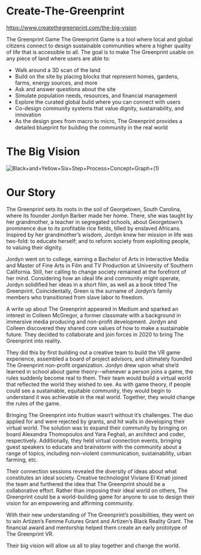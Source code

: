 # Create-The-Greenprint
https://www.createthegreenprint.com/the-big-vision

The Greenprint Game
 The Greenprint Game is a tool where local and global citizens connect to design sustainable communities where a higher quality of life that is accessible to all. The goal is to make The Greenprint usable on any piece of land where users are able to:

- Walk around a 3D scan of the land 
- Build on the site by placing blocks that represent homes, gardens, farms, energy sources, and more
- Ask and answer questions about the site 
- Simulate population needs, resources, and financial management 
- Explore the curated global build where you can connect with users 
- Co-design community systems that value dignity, sustainability, and innovation
- As the design goes from macro to micro, The Greenprint provides a detailed blueprint for building the community in the real world

# The Big Vision
![Black+and+Yellow+Six+Step+Process+Concept+Graph+(1)](https://github.com/vivianeko/Create-The-Greenprint/assets/26575048/6deb96bd-6464-4491-8c85-281cf8363bd1)


# Our Story

   The Greenprint sets its roots in the soil of Georgetown, South Carolina, where its founder Jordyn Barber made her home. There, she was taught by her grandmother, a teacher in segregated schools, about Georgetown’s prominence due to its profitable rice fields, tilled by enslaved Africans. Inspired by her grandmother’s wisdom, Jordyn knew her mission in life was two-fold: to educate herself; and to reform society from exploiting people, to valuing their dignity.

Jordyn went on to college, earning a Bachelor of Arts in Interactive Media and Master of Fine Arts in Film and TV Production at University of Southern California. Still, her calling to change society remained at the forefront of her mind. Considering how an ideal life and community might operate, Jordyn solidified her ideas in a short film, as well as a book titled The Greenprint. Coincidentally, Green is the surname of Jordyn’s family members who transitioned from slave labor to freedom.

A write up about The Greenprint appeared in Medium and sparked an interest in Colleen McGregor, a former classmate with a background in immersive media producing and non-profit development. Jordyn and Colleen discovered they shared core values of how to make a sustainable future. They decided to collaborate and join forces in 2020 to bring The Greenprint into reality. 

They did this by first building out a creative team to build the VR game experience, assembled a board of project advisors, and ultimately founded The Greenprint non-profit organization. Jordyn drew upon what she’d learned in school about game theory--whenever a person joins a game, the rules suddenly become real to them. Their team would build a virtual world that reflected the world they wished to see. As with game theory, if people could see a sustainable, equitable community, they would begin to understand it was achievable in the real world. Together, they would change the rules of the game.

Bringing The Greenprint into fruition wasn’t without it’s challenges. The duo applied for and were rejected by grants, and hit walls in developing their virtual world. The solution was to expand their community by bringing on board Alexandra Thomopoulos and Yara Feghali, an architect and coder, respectively. Additionally, they held virtual connection events, bringing guest speakers to educate and brainstorm with the community about a range of topics, including non-violent communication, sustainability, urban farming, etc.

Their connection sessions revealed the diversity of ideas about what constitutes an ideal society. Creative technologist Viviane El Kmati joined the team and furthered the idea that The Greenprint should be a collaborative effort. Rather than imposing their ideal world on others, The Greenprint could be a world-building game for anyone to use to design their vision for an empowering and affirming community.

With their new understanding of The Greenprint’s possibilities, they went on to win Artizen’s Femme Futures Grant and Artizen’s Black Reality Grant. The financial award and mentorship helped them create an early prototype of The Greenprint VR.

Their big vision will allow us all to play together and change the world.
